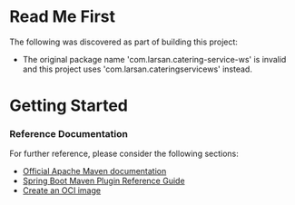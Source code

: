 # Read Me First
The following was discovered as part of building this project:

* The original package name 'com.larsan.catering-service-ws' is invalid and this project uses 'com.larsan.cateringservicews' instead.

# Getting Started

### Reference Documentation
For further reference, please consider the following sections:

* [Official Apache Maven documentation](https://maven.apache.org/guides/index.html)
* [Spring Boot Maven Plugin Reference Guide](https://docs.spring.io/spring-boot/docs/3.2.1/maven-plugin/reference/html/)
* [Create an OCI image](https://docs.spring.io/spring-boot/docs/3.2.1/maven-plugin/reference/html/#build-image)

